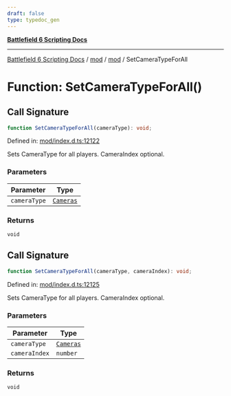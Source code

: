```yaml
---
draft: false
type: typedoc_gen
---
```


[**Battlefield 6 Scripting Docs**](../../../_index.md)

***

[Battlefield 6 Scripting Docs](../../../_index.md) / [mod](../../_index.md) / [mod](../_index.md) / SetCameraTypeForAll

# Function: SetCameraTypeForAll()

## Call Signature

```ts
function SetCameraTypeForAll(cameraType): void;
```

Defined in: [mod/index.d.ts:12122](https://github.com/battlefield-portal-community/portal-docs/blob/6d87e21c5922a3efb03c634dbe98e5fe6e797672/generators/santiago/mod/index.d.ts#L12122)

Sets CameraType for all players. CameraIndex optional.

### Parameters

| Parameter | Type |
| ------ | ------ |
| `cameraType` | [`Cameras`](../Cameras/_index.md) |

### Returns

`void`

## Call Signature

```ts
function SetCameraTypeForAll(cameraType, cameraIndex): void;
```

Defined in: [mod/index.d.ts:12125](https://github.com/battlefield-portal-community/portal-docs/blob/6d87e21c5922a3efb03c634dbe98e5fe6e797672/generators/santiago/mod/index.d.ts#L12125)

Sets CameraType for all players. CameraIndex optional.

### Parameters

| Parameter | Type |
| ------ | ------ |
| `cameraType` | [`Cameras`](../Cameras/_index.md) |
| `cameraIndex` | `number` |

### Returns

`void`
